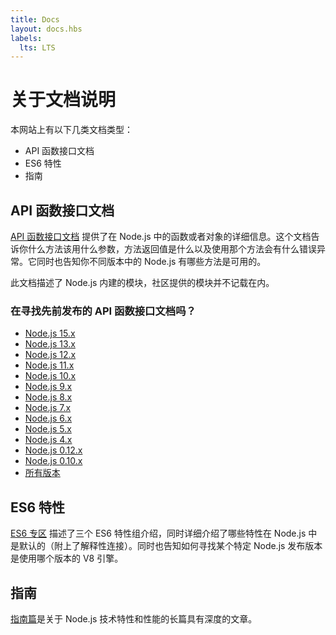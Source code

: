 ```yaml
---
title: Docs
layout: docs.hbs
labels:
  lts: LTS
---
```


# 关于文档说明

本网站上有以下几类文档类型：

* API 函数接口文档
* ES6 特性
* 指南

## API 函数接口文档

[API 函数接口文档](https://nodejs.org/api/) 提供了在 Node.js 中的函数或者对象的详细信息。这个文档告诉你什么方法该用什么参数，方法返回值是什么以及使用那个方法会有什么错误异常。它同时也告知你不同版本中的 Node.js 有哪些方法是可用的。

此文档描述了 Node.js 内建的模块，社区提供的模块并不记载在内。

<div class="highlight-box">

### 在寻找先前发布的 API 函数接口文档吗？

* [Node.js 15.x](https://nodejs.org/docs/latest-v15.x/api/)
* [Node.js 13.x](https://nodejs.org/docs/latest-v13.x/api/)
* [Node.js 12.x](https://nodejs.org/docs/latest-v12.x/api/)
* [Node.js 11.x](https://nodejs.org/docs/latest-v11.x/api/)
* [Node.js 10.x](https://nodejs.org/docs/latest-v10.x/api/)
* [Node.js 9.x](https://nodejs.org/docs/latest-v9.x/api/)
* [Node.js 8.x](https://nodejs.org/docs/latest-v8.x/api/)
* [Node.js 7.x](https://nodejs.org/docs/latest-v7.x/api/)
* [Node.js 6.x](https://nodejs.org/docs/latest-v6.x/api/)
* [Node.js 5.x](https://nodejs.org/docs/latest-v5.x/api/)
* [Node.js 4.x](https://nodejs.org/docs/latest-v4.x/api/)
* [Node.js 0.12.x](https://nodejs.org/docs/latest-v0.12.x/api/)
* [Node.js 0.10.x](https://nodejs.org/docs/latest-v0.10.x/api/)
* [所有版本](https://nodejs.org/docs/)

</div>

## ES6 特性

[ES6 专区](/zh-cn/docs/es6/) 描述了三个 ES6 特性组介绍，同时详细介绍了哪些特性在 Node.js 中是默认的（附上了解释性连接）。同时也告知如何寻找某个特定 Node.js 发布版本是使用哪个版本的 V8 引擎。

## 指南

[指南篇](/zh-cn/docs/guides/)是关于 Node.js 技术特性和性能的长篇具有深度的文章。
